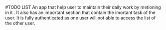 #TODO LIST
   An app that help user to maintain their daily work by metioning in it .
   It also has an important section that contain the imortant task of the user.
   It is fully authenticated as one user will not able to access the list of the other user.
